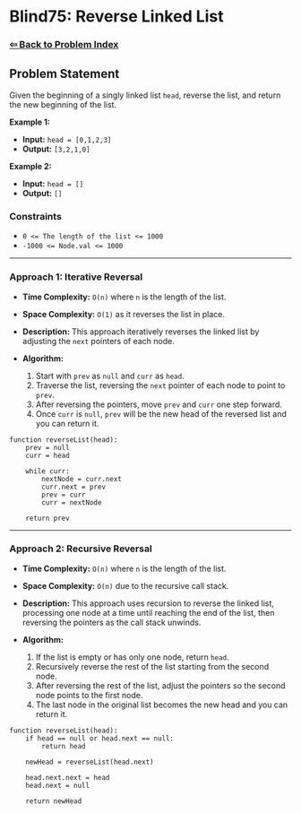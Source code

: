 # Blind75: Reverse Linked List

### [⇦ Back to Problem Index](../../index.md)

## Problem Statement

Given the beginning of a singly linked list `head`, reverse the list, and return the new beginning of the list.

**Example 1:**

-   **Input:** `head = [0,1,2,3]`
-   **Output:** `[3,2,1,0]`

**Example 2:**

-   **Input:** `head = []`
-   **Output:** `[]`

### Constraints

-   `0 <= The length of the list <= 1000`
-   `-1000 <= Node.val <= 1000`

---

### Approach 1: Iterative Reversal

-   **Time Complexity:** `O(n)` where `n` is the length of the list.
-   **Space Complexity:** `O(1)` as it reverses the list in place.
-   **Description:** This approach iteratively reverses the linked list by adjusting the `next` pointers of each node.
-   **Algorithm:**

    1. Start with `prev` as `null` and `curr` as `head`.
    2. Traverse the list, reversing the `next` pointer of each node to point to `prev`.
    3. After reversing the pointers, move `prev` and `curr` one step forward.
    4. Once `curr` is `null`, `prev` will be the new head of the reversed list and you can return it.

```pseudo
function reverseList(head):
	prev = null
	curr = head

	while curr:
		nextNode = curr.next
		curr.next = prev
		prev = curr
		curr = nextNode

	return prev
```

---

### Approach 2: Recursive Reversal

-   **Time Complexity:** `O(n)` where `n` is the length of the list.
-   **Space Complexity:** `O(n)` due to the recursive call stack.
-   **Description:** This approach uses recursion to reverse the linked list, processing one node at a time until reaching the end of the list, then reversing the pointers as the call stack unwinds.
-   **Algorithm:**

    1. If the list is empty or has only one node, return `head`.
    2. Recursively reverse the rest of the list starting from the second node.
    3. After reversing the rest of the list, adjust the pointers so the second node points to the first node.
    4. The last node in the original list becomes the new head and you can return it.

```pseudo
function reverseList(head):
	if head == null or head.next == null:
		return head

	newHead = reverseList(head.next)

	head.next.next = head
	head.next = null

	return newHead
```
